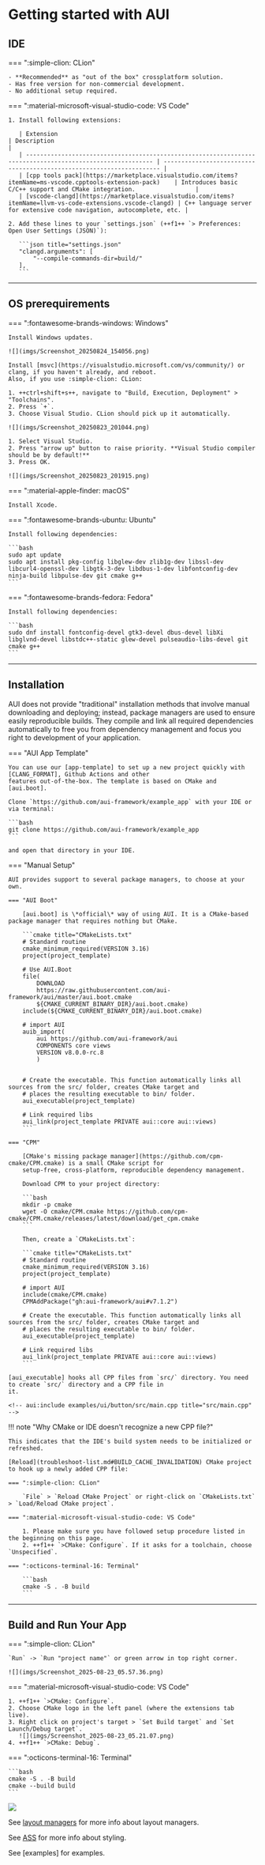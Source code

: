 # Getting started with AUI

## IDE

=== ":simple-clion: CLion"
    
    - **Recommended** as "out of the box" crossplatform solution.
    - Has free version for non-commercial development.
    - No additional setup required.
    
=== ":material-microsoft-visual-studio-code: VS Code"
    
    1. Install following extensions:
    
       | Extension                                                                                                  | Description                                                           |
       | ---------------------------------------------------------------------------------------------------------- | --------------------------------------------------------------------- |
       | [cpp tools pack](https://marketplace.visualstudio.com/items?itemName=ms-vscode.cpptools-extension-pack)    | Introduces basic C/C++ support and CMake integration.                 |
       | [vscode-clangd](https://marketplace.visualstudio.com/items?itemName=llvm-vs-code-extensions.vscode-clangd) | C++ language server for extensive code navigation, autocomplete, etc. |
    
    2. Add these lines to your `settings.json` (++f1++ `> Preferences: Open User Settings (JSON)`):
       
       ```json title="settings.json"
       "clangd.arguments": [
           "--compile-commands-dir=build/"
       ],
       ```

---

## OS prerequirements

=== ":fontawesome-brands-windows: Windows"
    
    Install Windows updates.

    ![](imgs/Screenshot_20250824_154056.png)
    
    Install [msvc](https://visualstudio.microsoft.com/vs/community/) or clang, if you haven't already, and reboot.
    Also, if you use :simple-clion: CLion:

    1. ++ctrl+shift+s++, navigate to "Build, Execution, Deployment" > "Toolchains".
    2. Press `+`.
    3. Choose Visual Studio. CLion should pick up it automatically.
    
    ![](imgs/Screenshot_20250823_201044.png)
    
    1. Select Visual Studio.
    2. Press "arrow up" button to raise priority. **Visual Studio compiler should be by default!**
    3. Press OK.
    
    ![](imgs/Screenshot_20250823_201915.png)

=== ":material-apple-finder: macOS"

    Install Xcode.


=== ":fontawesome-brands-ubuntu: Ubuntu"

    Install following dependencies:

    ```bash
    sudo apt update
    sudo apt install pkg-config libglew-dev zlib1g-dev libssl-dev libcurl4-openssl-dev libgtk-3-dev libdbus-1-dev libfontconfig-dev ninja-build libpulse-dev git cmake g++
    ```

=== ":fontawesome-brands-fedora: Fedora"
    
    Install following dependencies:

    ```bash
    sudo dnf install fontconfig-devel gtk3-devel dbus-devel libXi libglvnd-devel libstdc++-static glew-devel pulseaudio-libs-devel git cmake g++
    ```

---

## Installation

AUI does not provide "traditional" installation methods that involve manual downloading and deploying; instead, package
managers are used to ensure easily reproducible builds. They compile and link all required dependencies automatically
to free you from dependency management and focus you right to development of your application.

=== "AUI App Template"
    
    You can use our [app-template] to set up a new project quickly with [CLANG_FORMAT], Github Actions and other
    features out-of-the-box. The template is based on CMake and [aui.boot].
    
    Clone `https://github.com/aui-framework/example_app` with your IDE or via terminal:
    
    ```bash
    git clone https://github.com/aui-framework/example_app
    ```
    
    and open that directory in your IDE.

=== "Manual Setup"
    
    AUI provides support to several package managers, to choose at your own.

    === "AUI Boot"
        
        [aui.boot] is \*official\* way of using AUI. It is a CMake-based package manager that requires nothing but CMake.
        
        ```cmake title="CMakeLists.txt"
        # Standard routine
        cmake_minimum_required(VERSION 3.16)
        project(project_template)
        
        # Use AUI.Boot
        file(
            DOWNLOAD 
            https://raw.githubusercontent.com/aui-framework/aui/master/aui.boot.cmake 
            ${CMAKE_CURRENT_BINARY_DIR}/aui.boot.cmake)
        include(${CMAKE_CURRENT_BINARY_DIR}/aui.boot.cmake)
        
        # import AUI
        auib_import(
            aui https://github.com/aui-framework/aui 
            COMPONENTS core views
            VERSION v8.0.0-rc.8
            )
        
        
        # Create the executable. This function automatically links all sources from the src/ folder, creates CMake target and
        # places the resulting executable to bin/ folder.
        aui_executable(project_template)
        
        # Link required libs
        aui_link(project_template PRIVATE aui::core aui::views)
        ```
    
    === "CPM"
        
        [CMake's missing package manager](https://github.com/cpm-cmake/CPM.cmake) is a small CMake script for
        setup-free, cross-platform, reproducible dependency management.
        
        Download CPM to your project directory:
        
        ```bash
        mkdir -p cmake
        wget -O cmake/CPM.cmake https://github.com/cpm-cmake/CPM.cmake/releases/latest/download/get_cpm.cmake
        ```

        Then, create a `CMakeLists.txt`:
        
        ```cmake title="CMakeLists.txt"
        # Standard routine
        cmake_minimum_required(VERSION 3.16)
        project(project_template)
        
        # import AUI
        include(cmake/CPM.cmake)
        CPMAddPackage("gh:aui-framework/aui#v7.1.2")
        
        # Create the executable. This function automatically links all sources from the src/ folder, creates CMake target and
        # places the resulting executable to bin/ folder.
        aui_executable(project_template)
        
        # Link required libs
        aui_link(project_template PRIVATE aui::core aui::views)
        ```
    
    [aui_executable] hooks all CPP files from `src/` directory. You need to create `src/` directory and a CPP file in
    it.
    
    <!-- aui:include examples/ui/button/src/main.cpp title="src/main.cpp" -->


!!! note "Why CMake or IDE doesn't recognize a new CPP file?"

    This indicates that the IDE's build system needs to be initialized or refreshed.
    
    [Reload](troubleshoot-list.md#BUILD_CACHE_INVALIDATION) CMake project to hook up a newly added CPP file:

    === ":simple-clion: CLion"
        
        `File` > `Reload CMake Project` or right-click on `CMakeLists.txt` > `Load/Reload CMake project`.

    === ":material-microsoft-visual-studio-code: VS Code"
        
        1. Please make sure you have followed setup procedure listed in the beginning on this page.
        2. ++f1++ `>CMake: Configure`. If it asks for a toolchain, choose `Unspecified`.

    === ":octicons-terminal-16: Terminal"

        ```bash
        cmake -S . -B build
        ```

---

## Build and Run Your App

=== ":simple-clion: CLion"
  
    `Run` -> `Run "project name"` or green arrow in top right corner.
    
    ![](imgs/Screenshot_2025-08-23_05.57.36.png)

=== ":material-microsoft-visual-studio-code: VS Code"
  
    1. ++f1++ `>CMake: Configure`.
    2. Choose CMake logo in the left panel (where the extensions tab live).
    3. Right click on project's target > `Set Build target` and `Set Launch/Debug target`.
       ![](imgs/Screenshot_2025-08-23_05.21.07.png)
    4. ++f1++ `>CMake: Debug`.

=== ":octicons-terminal-16: Terminal"

    ```bash
    cmake -S . -B build
    cmake --build build
    ```

![](imgs/Screenshot_2025-08-23_05.36.51.png)

See [layout managers](layout-managers.md) for more info about layout managers.

See [ASS](ass.md) for more info about styling.

See [examples] for examples.
